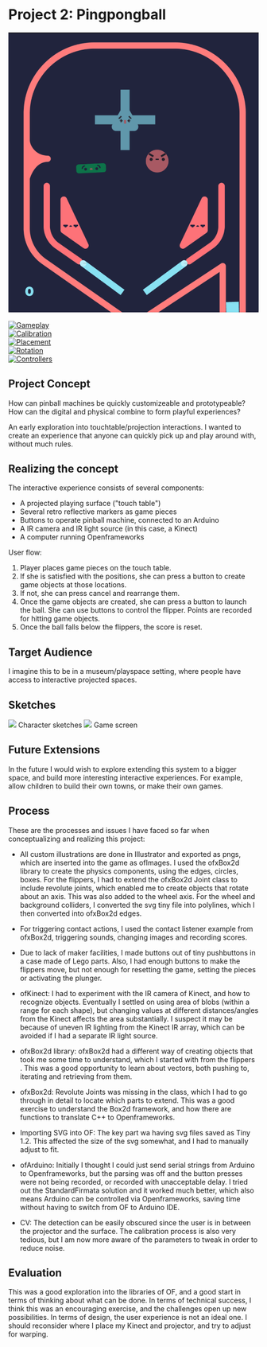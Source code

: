 # Project 2: Pingpongball #
<img src="https://github.com/sycrus/openframeworks/blob/master/Project_2/img/gamescreen.png?raw=true" alt="Screenshot" width="800"/> <br>

[![Gameplay](http://img.youtube.com/vi/shzv02Gpar0/0.jpg)](https://www.youtube.com/watch?v=shzv02Gpar0 "Gameplay") <br>
[![Calibration](http://img.youtube.com/vi/CVzO7BLHT4E/0.jpg)](https://www.youtube.com/watch?v=CVzO7BLHT4E "Calibration") <br>
[![Placement](http://img.youtube.com/vi/O9ZxQS68mVY/0.jpg)](https://www.youtube.com/watch?v=O9ZxQS68mVY "Placement") <br>
[![Rotation](http://img.youtube.com/vi/nGyU2zlDZ9I/0.jpg)](https://www.youtube.com/watch?v=nGyU2zlDZ9I "Rotation") <br>
[![Controllers](http://img.youtube.com/vi/-I6XUo6Prbo/0.jpg)](https://www.youtube.com/watch?v=-I6XUo6Prbo "Controllers") <br>

## Project Concept ##
How can pinball machines be quickly customizeable and prototypeable? 
How can the digital and physical combine to form playful experiences?

An early exploration into touchtable/projection interactions. I wanted to create an experience that anyone can quickly pick up and play around with, without much rules.

## Realizing the concept ##
The interactive experience consists of several components: 
- A projected playing surface ("touch table")
- Several retro reflective markers as game pieces
- Buttons to operate pinball machine, connected to an Arduino
- A IR camera and IR light source (in this case, a Kinect)
- A computer running Openframeworks

User flow:
1. Player places game pieces on the touch table.
2. If she is satisfied with the positions, she can press a button to create game objects at those locations.
3. If not, she can press cancel and rearrange them.
4. Once the game objects are created, she can press a button to launch the ball. She can use buttons to control the flipper. Points are recorded for hitting game objects.
5. Once the ball falls below the flippers, the score is reset.


## Target Audience ##
I imagine this to be in a museum/playspace setting, where people have access to interactive projected spaces. 

## Sketches ##
<img src="https://github.com/sycrus/openframeworks/blob/master/Project_2/img/character_sketches.png?raw=true" width=400>
Character sketches

<img src="https://github.com/sycrus/openframeworks/blob/master/Project_2/img/bird_sketches.png?raw=true" width=400>
Game screen

## Future Extensions ##
In the future I would wish to explore extending this system to a bigger space, and build more interesting interactive experiences. For example, allow children to build their own towns, or make their own games.

## Process ##

These are the processes and issues I have faced so far when conceptualizing and realizing this project:

- All custom illustrations are done in Illustrator and exported as pngs, which are inserted into the game as ofImages. 
I used the ofxBox2d library to create the physics components, using the edges, circles, boxes. For the flippers, I had to extend the ofxBox2d Joint class to include revolute joints, which enabled me to create objects that rotate about an axis. This was also added to the wheel axis. For the wheel and background colliders, I converted the svg tiny file into polylines, which I then converted into ofxBox2d edges.

- For triggering contact actions, I used the contact listener example from ofxBox2d, triggering sounds, changing images and recording scores.

- Due to lack of maker facilities, I made buttons out of tiny pushbuttons in a case made of Lego parts. Also, I had enough buttons to make the flippers move, but not enough for resetting the game, setting the pieces or activating the plunger.

- ofKinect: I had to experiment with the IR camera of Kinect, and how to recognize objects. Eventually I settled on using area of blobs (within a range for each shape), but changing values at different distances/angles from the Kinect affects the area substantially. I suspect it may be because of uneven IR lighting from the Kinect IR array, which can be avoided if I had a separate IR light source.

- ofxBox2d library: ofxBox2d had a different way of creating objects that took me some time to understand, which I started with from the flippers . This was a good opportunity to learn about vectors, both pushing to, iterating and retrieving from them. 

- ofxBox2d: Revolute Joints was missing in the class, which I had to go through in detail to locate which parts to extend. This was a good exercise to understand the Box2d framework, and how there are functions to translate C++ to Openframeworks.

- Importing SVG into OF: The key part wa having svg files saved as Tiny 1.2. This affected the size of the svg somewhat, and I had to manually adjust to fit.

- ofArduino: Initially I thought I could just send serial strings from Arduino to Openframeworks, but the parsing was off and the button presses were not being recorded, or recorded with unacceptable delay. I tried out the StandardFirmata solution and it worked much better, which also means Arduino can be controlled via Openframeworks, saving time without having to switch from OF to Arduino IDE.

- CV: The detection can be easily obscured since the user is in between the projector and the surface. The calibration process is also very tedious, but I am now more aware of the parameters to tweak in order to reduce noise.

## Evaluation ##
This was a good exploration into the libraries of OF, and a good start in terms of thinking about what can be done. In terms of technical success, I think this was an encouraging exercise, and the challenges open up new possibilities. In terms of design, the user experience is not an ideal one. I should reconsider where I place my Kinect and projector, and try to adjust for warping.
